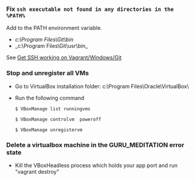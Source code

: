 ### Fix `ssh executable not found in any directories in the %PATH%`
Add  to the PATH environment variable.
* _c:\Program Files\Git\bin_
* _c:\Program Files\Git\usr\bin\_

See [Get SSH working on Vagrant/Windows/Git](https://gist.github.com/haf/2843680)

### Stop and unregister all VMs
* Go to VirtualBox installation folder: c:\Program Files\Oracle\VirtualBox\
* Run the following command
    
    <code>$ VBoxManage list runningvms </code>

    <code>$ VBoxManage controlvm <uuid> poweroff </code>
    
    <code>$ VBoxManage unregistervm <uuid> </code>
    
### Delete a virtualbox machine in the GURU_MEDITATION error state
* Kill the VBoxHeadless process which holds your app port and run "vagrant destroy"